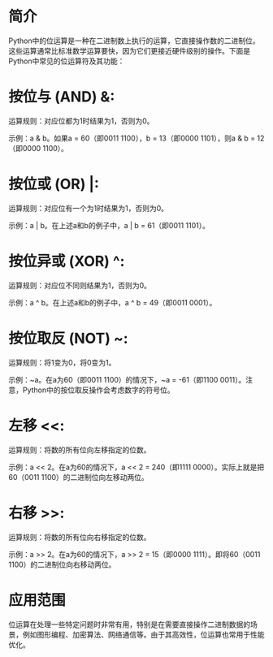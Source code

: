 # 简介
Python中的位运算是一种在二进制数上执行的运算，它直接操作数的二进制位。这些运算通常比标准数学运算要快，因为它们更接近硬件级别的操作。下面是Python中常见的位运算符及其功能：


# 按位与 (AND) &:
运算规则：对应位都为1时结果为1，否则为0。

示例：a & b。如果a = 60（即0011 1100），b = 13（即0000 1101），则a & b = 12（即0000 1100）。

# 按位或 (OR) |:

运算规则：对应位有一个为1时结果为1，否则为0。

示例：a | b。在上述a和b的例子中，a | b = 61（即0011 1101）。

# 按位异或 (XOR) ^:

运算规则：对应位不同则结果为1，否则为0。

示例：a ^ b。在上述a和b的例子中，a ^ b = 49（即0011 0001）。

# 按位取反 (NOT) ~:

运算规则：将1变为0，将0变为1。

示例：~a。在a为60（即0011 1100）的情况下，~a = -61（即1100 0011）。注意，Python中的按位取反操作会考虑数字的符号位。

# 左移 <<:

运算规则：将数的所有位向左移指定的位数。

示例：a << 2。在a为60的情况下，a << 2 = 240（即1111 0000）。实际上就是把60（0011 1100）的二进制位向左移动两位。

# 右移 >>:

运算规则：将数的所有位向右移指定的位数。

示例：a >> 2。在a为60的情况下，a >> 2 = 15（即0000 1111）。即将60（0011 1100）的二进制位向右移动两位。

# 应用范围
位运算在处理一些特定问题时非常有用，特别是在需要直接操作二进制数据的场景，例如图形编程、加密算法、网络通信等。由于其高效性，位运算也常用于性能优化。
